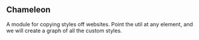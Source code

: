 ## Chameleon

A module for copying styles off websites.  Point the util
at any element, and we will create a graph of all the custom styles.
